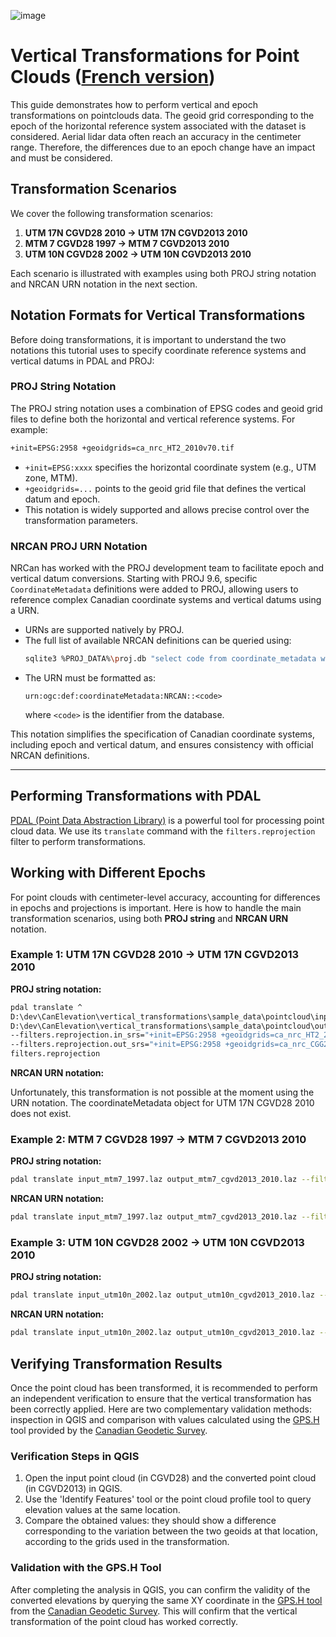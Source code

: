 ![image](https://github.com/user-attachments/assets/7fb631a8-8405-4592-9897-991f8123cd02)
# Vertical Transformations for Point Clouds ([French version](./pointcloud_transformations_FR.md))

This guide demonstrates how to perform vertical and epoch transformations on pointclouds data. The geoid grid corresponding to the epoch of the horizontal reference system associated with the dataset is considered. Aerial lidar data often reach an accuracy in the centimeter range. Therefore, the differences due to an epoch change have an impact and must be considered.

## Transformation Scenarios

We cover the following transformation scenarios:

1. **UTM 17N CGVD28 2010 → UTM 17N CGVD2013 2010**
2. **MTM 7 CGVD28 1997 → MTM 7 CGVD2013 2010**
3. **UTM 10N CGVD28 2002 → UTM 10N CGVD2013 2010**

Each scenario is illustrated with examples using both PROJ string notation and NRCAN URN notation in the next section.

## Notation Formats for Vertical Transformations

Before doing transformations, it is important to understand the two notations this tutorial uses to specify coordinate reference systems and vertical datums in PDAL and PROJ:

### PROJ String Notation

The PROJ string notation uses a combination of EPSG codes and geoid grid files to define both the horizontal and vertical reference systems. For example:

```bash
+init=EPSG:2958 +geoidgrids=ca_nrc_HT2_2010v70.tif
```

- `+init=EPSG:xxxx` specifies the horizontal coordinate system (e.g., UTM zone, MTM).
- `+geoidgrids=...` points to the geoid grid file that defines the vertical datum and epoch.
- This notation is widely supported and allows precise control over the transformation parameters.

### NRCAN PROJ URN Notation

NRCan has worked with the PROJ development team to facilitate epoch and vertical datum conversions. Starting with PROJ 9.6, specific `CoordinateMetadata` definitions were added to PROJ, allowing users to reference complex Canadian coordinate systems and vertical datums using a URN.

- URNs are supported natively by PROJ.
- The full list of available NRCAN definitions can be queried using:
  ```bash
  sqlite3 %PROJ_DATA%\proj.db "select code from coordinate_metadata where auth_name = 'NRCAN';"
  ```
- The URN must be formatted as:
  ```
  urn:ogc:def:coordinateMetadata:NRCAN::<code>
  ```
  where `<code>` is the identifier from the database.

This notation simplifies the specification of Canadian coordinate systems, including epoch and vertical datum, and ensures consistency with official NRCAN definitions.

---

## Performing Transformations with PDAL

[PDAL (Point Data Abstraction Library)](https://pdal.io/) is a powerful tool for processing point cloud data. We use its `translate` command with the `filters.reprojection` filter to perform transformations.

## Working with Different Epochs

For point clouds with centimeter-level accuracy, accounting for differences in epochs and projections is important. Here is how to handle the main transformation scenarios, using both **PROJ string** and **NRCAN URN** notation.

### Example 1: UTM 17N CGVD28 2010 → UTM 17N CGVD2013 2010

**PROJ string notation:**
```bash
pdal translate ^
D:\dev\CanElevation\vertical_transformations\sample_data\pointcloud\input_utm17n_cgvd28_2010.laz ^
D:\dev\CanElevation\vertical_transformations\sample_data\pointcloud\output_utm17n_cgvd2013_2010.laz ^
--filters.reprojection.in_srs="+init=EPSG:2958 +geoidgrids=ca_nrc_HT2_2010v70.tif" ^
--filters.reprojection.out_srs="+init=EPSG:2958 +geoidgrids=ca_nrc_CGG2013an83.tif" ^
filters.reprojection
```

**NRCAN URN notation:**
<!-- ```bash
pdal translate ^
D:\dev\CanElevation\vertical_transformations\sample_data\pointcloud\input_utm17n_cgvd28_2010.laz ^
D:\dev\CanElevation\vertical_transformations\sample_data\pointcloud\output_utm17n_cgvd2013_2010.laz ^
--filters.reprojection.in_srs="urn:ogc:def:coordinateMetadata:NRCAN::NAD83_CSRS_2010_UTM17_CGVD28_2010" ^
--filters.reprojection.out_srs="urn:ogc:def:coordinateMetadata:NRCAN::NAD83_CSRS_2010_UTM17_CGVD2013_2010" ^
filters.reprojection
``` -->
Unfortunately, this transformation is not possible at the moment using the URN notation. The coordinateMetadata object for UTM 17N CGVD28 2010 does not exist.

### Example 2: MTM 7 CGVD28 1997 → MTM 7 CGVD2013 2010

**PROJ string notation:**
```bash
pdal translate input_mtm7_1997.laz output_mtm7_cgvd2013_2010.laz --filters.reprojection.in_srs="+init=EPSG:2949 +geoidgrids=ca_nrc_HT2_1997v70.tif" --filters.reprojection.out_srs="+init=EPSG:2949 +geoidgrids=ca_nrc_CGG2013an83.tif"
```

**NRCAN URN notation:**
```bash
pdal translate input_mtm7_1997.laz output_mtm7_cgvd2013_2010.laz --filters.reprojection.in_srs="urn:ogc:def:coordinateMetadata:NRCAN::NAD83_CSRS_1997_MTM7_CGVD28_1997" --filters.reprojection.out_srs="urn:ogc:def:coordinateMetadata:NRCAN::NAD83_CSRS_2010_MTM7_CGVD2013_2010"
```

### Example 3: UTM 10N CGVD28 2002 → UTM 10N CGVD2013 2010

**PROJ string notation:**
```bash
pdal translate input_utm10n_2002.laz output_utm10n_cgvd2013_2010.laz --filters.reprojection.in_srs="+init=EPSG:3157 +geoidgrids=ca_nrc_HT2_2002v70.tif" --filters.reprojection.out_srs="+init=EPSG:3157 +geoidgrids=ca_nrc_CGG2013an83.tif"
```

**NRCAN URN notation:**
```bash
pdal translate input_utm10n_2002.laz output_utm10n_cgvd2013_2010.laz --filters.reprojection.in_srs="urn:ogc:def:coordinateMetadata:NRCAN::NAD83_CSRS_2002_UTM10_CGVD28_2002" --filters.reprojection.out_srs="urn:ogc:def:coordinateMetadata:NRCAN::NAD83_CSRS_2010_UTM10_CGVD2013_2010"
```

## Verifying Transformation Results

Once the point cloud has been transformed, it is recommended to perform an independent verification to ensure that the vertical transformation has been correctly applied. Here are two complementary validation methods: inspection in QGIS and comparison with values calculated using the [GPS.H](https://webapp.csrs-scrs.nrcan-rncan.gc.ca/geod/tools-outils/gpsh.php) tool provided by the [Canadian Geodetic Survey](https://natural-resources.canada.ca/science-data/science-research/geomatics/geodetic-reference-systems).

### Verification Steps in QGIS

1. Open the input point cloud (in CGVD28) and the converted point cloud (in CGVD2013) in QGIS.
2. Use the 'Identify Features' tool or the point cloud profile tool to query elevation values at the same location.
3. Compare the obtained values: they should show a difference corresponding to the variation between the two geoids at that location, according to the grids used in the transformation.

### Validation with the GPS.H Tool

After completing the analysis in QGIS, you can confirm the validity of the converted elevations by querying the same XY coordinate in the [GPS.H tool](https://webapp.csrs-scrs.nrcan-rncan.gc.ca/geod/tools-outils/gpsh.php?locale=en) from the [Canadian Geodetic Survey](https://natural-resources.canada.ca/science-data/science-research/geomatics/geodetic-reference-systems). This will confirm that the vertical transformation of the point cloud has worked correctly.




